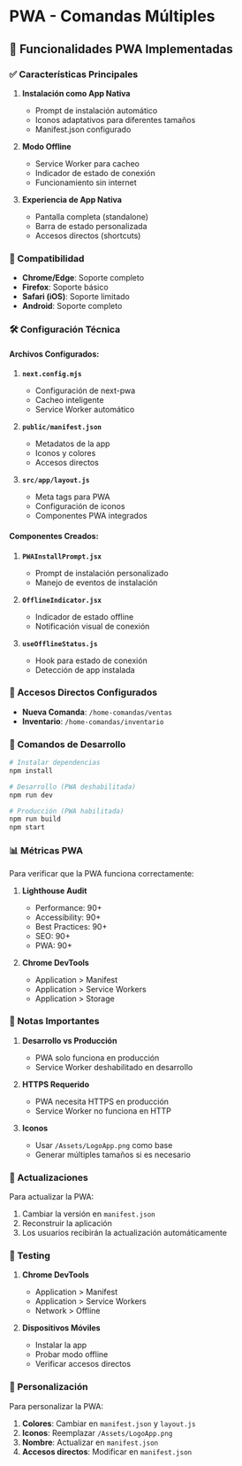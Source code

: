 # PWA - Comandas Múltiples

## 🚀 Funcionalidades PWA Implementadas

### ✅ Características Principales

1. **Instalación como App Nativa**
   - Prompt de instalación automático
   - Iconos adaptativos para diferentes tamaños
   - Manifest.json configurado

2. **Modo Offline**
   - Service Worker para cacheo
   - Indicador de estado de conexión
   - Funcionamiento sin internet

3. **Experiencia de App Nativa**
   - Pantalla completa (standalone)
   - Barra de estado personalizada
   - Accesos directos (shortcuts)

### 📱 Compatibilidad

- **Chrome/Edge**: Soporte completo
- **Firefox**: Soporte básico
- **Safari (iOS)**: Soporte limitado
- **Android**: Soporte completo

### 🛠️ Configuración Técnica

#### Archivos Configurados:

1. **`next.config.mjs`**
   - Configuración de next-pwa
   - Cacheo inteligente
   - Service Worker automático

2. **`public/manifest.json`**
   - Metadatos de la app
   - Iconos y colores
   - Accesos directos

3. **`src/app/layout.js`**
   - Meta tags para PWA
   - Configuración de iconos
   - Componentes PWA integrados

#### Componentes Creados:

1. **`PWAInstallPrompt.jsx`**
   - Prompt de instalación personalizado
   - Manejo de eventos de instalación

2. **`OfflineIndicator.jsx`**
   - Indicador de estado offline
   - Notificación visual de conexión

3. **`useOfflineStatus.js`**
   - Hook para estado de conexión
   - Detección de app instalada

### 🎯 Accesos Directos Configurados

- **Nueva Comanda**: `/home-comandas/ventas`
- **Inventario**: `/home-comandas/inventario`

### 🔧 Comandos de Desarrollo

```bash
# Instalar dependencias
npm install

# Desarrollo (PWA deshabilitada)
npm run dev

# Producción (PWA habilitada)
npm run build
npm start
```

### 📊 Métricas PWA

Para verificar que la PWA funciona correctamente:

1. **Lighthouse Audit**
   - Performance: 90+
   - Accessibility: 90+
   - Best Practices: 90+
   - SEO: 90+
   - PWA: 90+

2. **Chrome DevTools**
   - Application > Manifest
   - Application > Service Workers
   - Application > Storage

### 🚨 Notas Importantes

1. **Desarrollo vs Producción**
   - PWA solo funciona en producción
   - Service Worker deshabilitado en desarrollo

2. **HTTPS Requerido**
   - PWA necesita HTTPS en producción
   - Service Worker no funciona en HTTP

3. **Iconos**
   - Usar `/Assets/LogoApp.png` como base
   - Generar múltiples tamaños si es necesario

### 🔄 Actualizaciones

Para actualizar la PWA:

1. Cambiar la versión en `manifest.json`
2. Reconstruir la aplicación
3. Los usuarios recibirán la actualización automáticamente

### 📱 Testing

1. **Chrome DevTools**
   - Application > Manifest
   - Application > Service Workers
   - Network > Offline

2. **Dispositivos Móviles**
   - Instalar la app
   - Probar modo offline
   - Verificar accesos directos

### 🎨 Personalización

Para personalizar la PWA:

1. **Colores**: Cambiar en `manifest.json` y `layout.js`
2. **Iconos**: Reemplazar `/Assets/LogoApp.png`
3. **Nombre**: Actualizar en `manifest.json`
4. **Accesos directos**: Modificar en `manifest.json`

